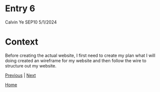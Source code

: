 # Entry 6

Calvin Ye
SEP10 5/1/2024

# Context

Before creating the actual website, I first need to create my plan what I will doing created an wireframe for my website and then follow the wire to structure out my website.

[Previous](entry05.md) | [Next](entry07.md)

[Home](../README.md)
